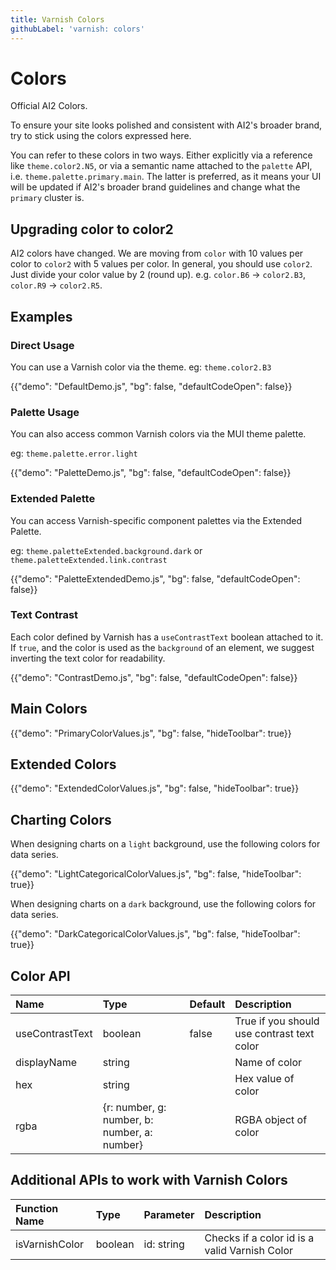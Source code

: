```yaml
---
title: Varnish Colors
githubLabel: 'varnish: colors'
---
```


# Colors

<p class="description">Official AI2 Colors.</p>

To ensure your site looks polished and consistent with AI2's broader brand, try to stick using the colors
expressed here.

You can refer to these colors in two ways. Either explicitly via a reference like `theme.color2.N5`, or via
a semantic name attached to the `palette` API, i.e. `theme.palette.primary.main`. The latter is preferred, as
it means your UI will be updated if AI2's broader brand guidelines and change what the `primary` cluster
is.

## Upgrading color to color2

AI2 colors have changed.
We are moving from `color` with 10 values per color to `color2` with 5 values per color.
In general, you should use `color2`. Just divide your color value by 2 (round up).
e.g. `color.B6` -> `color2.B3`, `color.R9` -> `color2.R5`.

## Examples

### Direct Usage

You can use a Varnish color via the theme.
eg: `theme.color2.B3`

{{"demo": "DefaultDemo.js", "bg": false, "defaultCodeOpen": false}}

### Palette Usage

You can also access common Varnish colors via the MUI theme palette.

eg: `theme.palette.error.light`

{{"demo": "PaletteDemo.js", "bg": false, "defaultCodeOpen": false}}

### Extended Palette

You can access Varnish-specific component palettes via the Extended Palette.

eg: `theme.paletteExtended.background.dark` or `theme.paletteExtended.link.contrast`

{{"demo": "PaletteExtendedDemo.js", "bg": false, "defaultCodeOpen": false}}

### Text Contrast

Each color defined by Varnish has a `useContrastText` boolean attached to it. If `true`, and the
color is used as the `background` of an element, we suggest inverting the text color for readability.

{{"demo": "ContrastDemo.js", "bg": false, "defaultCodeOpen": false}}

## Main Colors

{{"demo": "PrimaryColorValues.js", "bg": false, "hideToolbar": true}}

## Extended Colors

{{"demo": "ExtendedColorValues.js", "bg": false, "hideToolbar": true}}

## Charting Colors

When designing charts on a `light` background, use the following colors for data series.

{{"demo": "LightCategoricalColorValues.js", "bg": false, "hideToolbar": true}}

When designing charts on a `dark` background, use the following colors for data series.

{{"demo": "DarkCategoricalColorValues.js", "bg": false, "hideToolbar": true}}

## Color API

| Name            | Type                                         | Default | Description                                |
| :-------------- | :------------------------------------------- | :------ | :----------------------------------------- |
| useContrastText | boolean                                      | false   | True if you should use contrast text color |
| displayName     | string                                       |         | Name of color                              |
| hex             | string                                       |         | Hex value of color                         |
| rgba            | {r: number, g: number, b: number, a: number} |         | RGBA object of color                       |

## Additional APIs to work with Varnish Colors

| Function Name  | Type    | Parameter  | Description                                   |
| :------------- | :------ | :--------- | :-------------------------------------------- |
| isVarnishColor | boolean | id: string | Checks if a color id is a valid Varnish Color |
